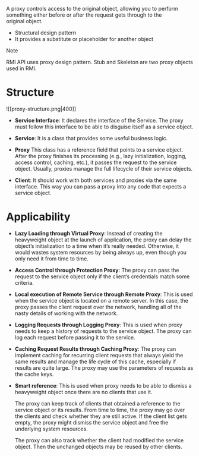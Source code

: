 A proxy controls access to the original object, allowing you to perform something either before or after the request gets through to the original object.

- Structural design pattern
- It provides a substitute or placeholder for another object

> [!note]
> RMI API uses proxy design pattern. Stub and Skeleton are two proxy objects used in RMI.

# Structure

![[proxy-structure.png|400]]

- **Service Interface**:
	It declares the interface of the Service. The proxy must follow this interface to be able to disguise itself as a service object.
	
- **Service**:
	It is a class that provides some useful business logic.
	
- **Proxy**
	This class has a reference field that points to a service object. After the proxy finishes its processing (e.g., lazy initialization, logging, access control, caching, etc.), it passes the request to the service object. Usually, proxies manage the full lifecycle of their service objects.
	
- **Client**:
	It should work with both services and proxies via the same interface. This way you can pass a proxy into any code that expects a service object.


# Applicability

- **Lazy Loading through Virtual Proxy**:
	Instead of creating the heavyweight object at the launch of application, the proxy can delay the object’s initialization to a time when it’s really needed. Otherwise, it would wastes system resources by being always up, even though you only need it from time to time.
	
- **Access Control through Protection Proxy**:
	The proxy can pass the request to the service object only if the client’s credentials match some criteria.
	
- **Local execution of Remote Service through Remote Proxy**:
	This is used when the service object is located on a remote server. In this case, the proxy passes the client request over the network, handling all of the nasty details of working with the network.
	
- **Logging Requests through Logging Proxy**:
	This is used when proxy needs to keep a history of requests to the service object. The proxy can log each request before passing it to the service.
	
- **Caching Request Results through Caching Proxy**:
	The proxy can implement caching for recurring client requests that always yield the same results and manage the life cycle of this cache, especially if results are quite large. The proxy may use the parameters of requests as the cache keys.
	
- **Smart reference**:
	This is used when proxy needs to be able to dismiss a heavyweight object once there are no clients that use it.
	
	The proxy can keep track of clients that obtained a reference to the service object or its results. From time to time, the proxy may go over the clients and check whether they are still active. If the client list gets empty, the proxy might dismiss the service object and free the underlying system resources.
	
	The proxy can also track whether the client had modified the service object. Then the unchanged objects may be reused by other clients.